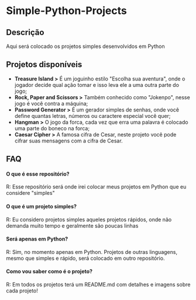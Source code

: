 # Simple-Python-Projects
## Descrição
Aqui será colocado os projetos simples desenvolvidos em Python

## Projetos disponíveis
* **Treasure Island >** É um joguinho estilo "Escolha sua aventura", onde o jogador decide qual ação tomar e isso leva ele a uma outra parte do jogo;
* **Rock, Paper and Scissors >** Também conhecido como "Jokenpo", nesse jogo é você contra a máquina;
* **Password Generator >** É um gerador simples de senhas, onde você define quantas letras, números ou caractere especial você quer;
* **Hangman >** O jogo da forca, cada vez que erra uma palavra é colocado uma parte do boneco na forca;
* **Caesar Cipher >** A famosa cifra de Cesar, neste projeto você pode cifrar suas mensagens com a cifra de Cesar.

## FAQ
#### O que é esse repositório?
R: Esse repositório será onde irei colocar meus projetos em Python que eu considere "simples"

#### O que é um projeto simples?
R: Eu considero projetos simples aqueles projetos rápidos, onde não demanda muito tempo e geralmente são poucas linhas

#### Será apenas em Python?
R: Sim, no momento apenas em Python. Projetos de outras linguagens, mesmo que simples e rápido, será colocado em outro repositório.

#### Como vou saber como é o projeto?
R: Em todos os projetos terá um README.md com detalhes e imagens sobre cada projeto!
